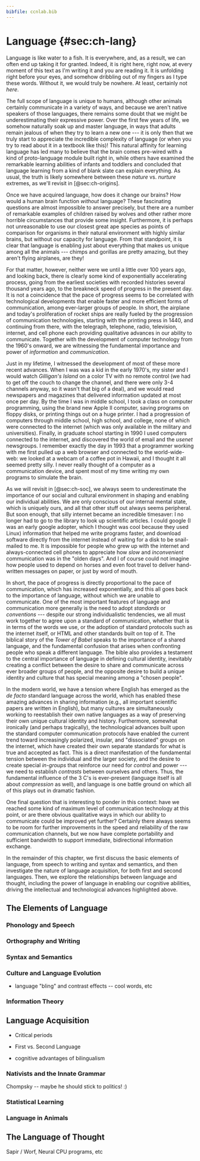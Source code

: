```yaml
---
bibfile: ccnlab.bib
---
```


# Language {#sec:ch-lang}

[//]: # (Past tense, rules vs. not.  Piaget / Pinker vs. Connectionists.  Neural CPU suggests both are right.)

[//]: # (add pointer back to this discussion in development chapter, about neural CPU, rules, etc.)

Language is like water to a fish.  It is everywhere, and, as a result, we can often end up taking it for granted.  Indeed, it is right here, right now, at every moment of this text as I'm writing it and you are reading it.  It is unfolding right before your eyes, and somehow dribbling out of my fingers as I type these words.  Without it, we would truly be nowhere.  At least, certainly not *here*.

The full scope of language is unique to humans, although other animals certainly communicate in a variety of ways, and because we aren't native speakers of those languages, there remains some doubt that we might be underestimating their expressive power.  Over the first few years of life, we somehow naturally soak up and master language, in ways that adults remain jealous of when they try to learn a new one --- it is only then that we truly start to appreciate the incredible complexity of language (or when you try to read about it in a textbook like this)!  This natural affinity for learning language has led many to believe that the brain comes pre-wired with a kind of proto-language module built right in, while others have examined the remarkable learning abilities of infants and toddlers and concluded that language learning from a kind of blank slate can explain everything.  As usual, the truth is likely somewhere between these *nature* vs. *nurture* extremes, as we'll revisit in [@sec:ch-origins].

Once we have acquired language, how does it change our brains?  How would a human brain function *without* language?  These fascinating questions are almost impossible to answer precisely, but there are a number of remarkable examples of children raised by wolves and other rather more horrible circumstances that provide some insight.  Furthermore, it is perhaps not unreasonable to use our closest great ape species as points of comparison for organisms in their natural environment with highly similar brains, but without our capacity for language.  From that standpoint, it is clear that language is enabling just about everything that makes us unique among all the animals --- chimps and gorillas are pretty amazing, but they aren't flying airplanes, are they!

For that matter, however, neither were we until a little over 100 years ago, and looking back, there is clearly some kind of exponentially accelerating process, going from the earliest societies with recorded histories several thousand years ago, to the breakneck speed of progress in the present day.  It is not a coincidence that the pace of progress seems to be correlated with technological developments that enable faster and more efficient forms of communication, among ever-larger groups of people.  In short, the airplane and today's proliferation of rocket ships are really fueled by the progression of communication technologies, starting with the printing press in 1440, and continuing from there, with the telegraph, telephone, radio, television, internet, and cell phone each providing qualitative advances in our ability to communicate.  Together with the development of computer technology from the 1960's onward, we are witnessing the fundamental importance and power of *information* and *communication*.

Just in my lifetime, I witnessed the development of most of these more recent advances.  When I was was a kid in the early 1970's, my sister and I would watch *Gilligan's Island* on a color TV with no remote control (we had to get off the couch to change the channel, and there were only 3-4 channels anyway, so it wasn't that big of a deal), and we would read newspapers and magazines that delivered information updated at most once per day.  By the time I was in middle school, I took a class on computer programming, using the brand new Apple II computer, saving programs on floppy disks, or printing things out on a huge printer.  I had a progression of computers through middle school, high school, and college, none of which were connected to the internet (which was only available in the military and universities).  Finally, in graduate school starting in 1990 I used computers connected to the internet, and discovered the world of email and the *usenet* newsgroups.  I remember exactly the day in 1993 that a programmer working with me first pulled up a web browser and connected to the world-wide-web: we looked at a webcam of a coffee pot in Hawaii, and I thought it all seemed pretty silly.  I never really thought of a computer as a communication device, and spent most of my time writing my own programs to simulate the brain.

As we will revisit in [@sec:ch-soc], we always seem to underestimate the importance of our social and cultural environment in shaping and enabling our individual abilities.  We are only conscious of our internal mental state, which is uniquely ours, and all that other stuff out always seems peripheral.  But soon enough, that silly internet became an incredible timesaver: I no longer had to go to the library to look up scientific articles.  I could google (I was an early google adopter, which I thought was cool because they used Linux) information that helped me write programs faster, and download software directly from the internet instead of waiting for a disk to be snail-mailed to me.  It is impossible for people who grew up with the internet and always-connected cell phones to appreciate how *slow* and *inconvenient* communication was in the "olden days".  And I of course could not imagine how people used to depend on horses and even foot travel to deliver hand-written messages on paper, or just by word of mouth.

In short, the pace of progress is directly proportional to the pace of communication, which has increased exponentially, and this all goes back to the importance of language, without which we are unable to communicate.  One of the most important features of language and communication more generally is the need to adopt *standards* or *conventions* --- despite our strong individualistic tendencies, we all must work together to agree upon a standard of communication, whether that is in terms of the words we use, or the adoption of standard protocols such as the internet itself, or HTML and other standards built on top of it. The biblical story of the *Tower of Babel* speaks to the importance of a shared language, and the fundamental confusion that arises when confronting people who speak a different language.  The bible also provides a testament to the central importance of language in defining cultural identity, inevitably creating a conflict between the desire to share and communicate across ever broader groups of people, and the opposite desire to build a unique identity and culture that has special meaning among a "chosen people".

In the modern world, we have a tension where English has emerged as the *de facto* standard language across the world, which has enabled these amazing advances in sharing information (e.g., all important scientific papers are written in English), but many cultures are simultaneously working to reestablish their own native languages as a way of preserving their own unique cultural identity and history.  Furthermore, somewhat ironically (and perhaps tragically), the technological advances built upon the standard computer communication protocols have enabled the current trend toward increasingly polarized, insular, and "dissociated" groups on the internet, which have created their own separate standards for what is true and accepted as fact.  This is a direct manifestation of the fundamental tension between the individual and the larger society, and the desire to create special *in-groups* that reinforce our need for *control* and power --- we need to establish *contrasts* between ourselves and others.  Thus, the fundamental influence of the 3 C's is ever-present (language itself is all about *compression* as well), and language is one battle ground on which all of this plays out in dramatic fashion.

One final question that is interesting to ponder in this context: have we reached some kind of maximum level of communication technology at this point, or are there obvious qualitative ways in which our ability to communicate could be improved yet further?  Certainly there always seems to be room for further improvements in the speed and reliability of the raw communication channels, but we now have complete portability and sufficient bandwidth to support immediate, bidirectional information exchange.  


In the remainder of this chapter, we first discuss the basic elements of language, from speech to writing and syntax and semantics, and then investigate the nature of language acquisition, for both first and second languages.  Then, we explore the relationships between language and thought, including the power of language in enabling our cognitive abilities, driving the intellectual and technological advances highlighted above.

## The Elements of Language

### Phonology and Speech

### Orthography and Writing

### Syntax and Semantics

### Culture and Language Evolution

* language "bling" and contrast effects -- cool words, etc

### Information Theory

## Language Acquisition

* Critical periods

* First vs. Second Language

* cognitive advantages of bilingualism

### Nativists and the Innate Grammar

Chompsky -- maybe he should stick to politics! :)

### Statistical Learning

### Language in Animals

## The Language of Thought

Sapir / Worf, Neural CPU programs, etc

